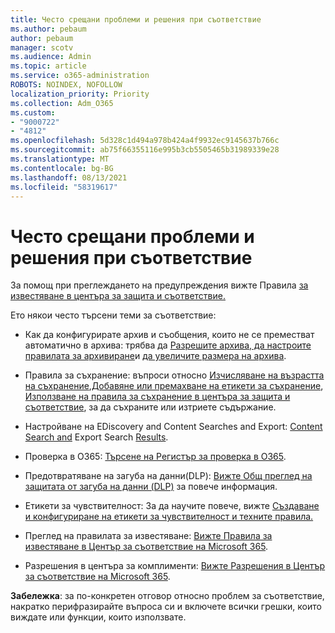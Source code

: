 ```yaml
---
title: Често срещани проблеми и решения при съответствие
ms.author: pebaum
author: pebaum
manager: scotv
ms.audience: Admin
ms.topic: article
ms.service: o365-administration
ROBOTS: NOINDEX, NOFOLLOW
localization_priority: Priority
ms.collection: Adm_O365
ms.custom:
- "9000722"
- "4812"
ms.openlocfilehash: 5d328c1d494a978b424a4f9932ec9145637b766c
ms.sourcegitcommit: ab75f66355116e995b3cb5505465b31989339e28
ms.translationtype: MT
ms.contentlocale: bg-BG
ms.lasthandoff: 08/13/2021
ms.locfileid: "58319617"
---
```

# <a name="compliance-common-issues-and-resolutions"></a>Често срещани проблеми и решения при съответствие

За помощ при преглеждането на предупреждения вижте Правила [за известяване в центъра за защита и съответствие.](https://docs.microsoft.com/microsoft-365/compliance/alert-policies)

Ето някои често търсени теми за съответствие:

- Как да конфигурирате архив и съобщения, които не се преместват автоматично в архива: трябва да [Разрешите архива, да настроите правилата за архивиране](https://docs.microsoft.com/microsoft-365/compliance/set-up-an-archive-and-deletion-policy-for-mailboxes)и [да увеличите размера на архива](https://docs.microsoft.com/microsoft-365/compliance/enable-unlimited-archiving).

- Правила за съхранение: въпроси относно [Изчисляване на възрастта на съхранение](https://docs.microsoft.com/exchange/security-and-compliance/messaging-records-management/retention-age),[Добавяне или премахване на етикети за съхранение](https://docs.microsoft.com/exchange/security-and-compliance/messaging-records-management/add-or-remove-retention-tags), [Използване на правила за съхранение в центъра за защита и съответствие](https://docs.microsoft.com/exchange/security-and-compliance/messaging-records-management/create-a-retention-policy), за да съхраните или изтриете съдържание.

- Настройване на EDiscovery and Content Searches and Export: [Content Search and](https://docs.microsoft.com/microsoft-365/compliance/content-search) Export Search [Results](https://docs.microsoft.com/microsoft-365/compliance/export-search-results).

- Проверка в O365: [Търсене на Регистър за проверка в O365](https://docs.microsoft.com/microsoft-365/compliance/search-the-audit-log-in-security-and-compliance).

- Предотвратяване на загуба на данни(DLP): [Вижте Общ преглед на защитата от загуба на данни (DLP)](https://docs.microsoft.com/microsoft-365/compliance/data-loss-prevention-policies) за повече информация.
 
- Етикети за чувствителност: За да научите повече, вижте [Създаване и конфигуриране на етикети за чувствителност и техните правила.](https://docs.microsoft.com/microsoft-365/compliance/create-sensitivity-labels)

- Преглед на правилата за известяване: [Вижте Правила за известяване в Център за съответствие на Microsoft 365](https://docs.microsoft.com/microsoft-365/compliance/alert-policies).

- Разрешения в центъра за комплименти: [Вижте Разрешения в Център за съответствие на Microsoft 365](https://docs.microsoft.com/microsoft-365/compliance/microsoft-365-compliance-center-permissions).

**Забележка**: за по-конкретен отговор относно проблем за съответствие, накратко перифразирайте въпроса си и включете всички грешки, които виждате или функции, които използвате.
